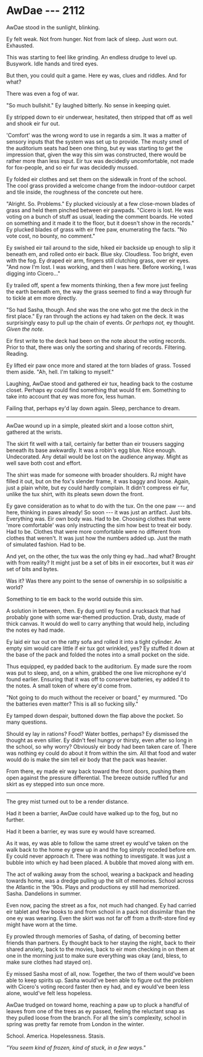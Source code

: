 # AwDae --- 2112

AwDae stood in the sunlight, blinking.

Ey felt weak. Not from hunger. Not from lack of sleep. Just worn out. Exhausted.

This was starting to feel like grinding. An endless drudge to level up. Busywork. Idle hands and tired eyes.

But then, you could quit a game. Here ey was, clues and riddles. And for what?

There was even a fog of war.

"So much bullshit." Ey laughed bitterly. No sense in keeping quiet.

Ey stripped down to eir underwear, hesitated, then stripped that off as well and shook eir fur out.

'Comfort' was the wrong word to use in regards a sim. It was a matter of sensory inputs that the system was set up to provide. The musty smell of the auditorium seats had been one thing, but ey was starting to get the impression that, given the way this sim was constructed, there would be rather more than less input. Eir tux was decidedly uncomfortable, not made for fox-people, and so eir fur was decidedly mussed.

Ey folded eir clothes and set them on the sidewalk in front of the school. The cool grass provided a welcome change from the indoor-outdoor carpet and tile inside, the roughness of the concrete out here.

"Alright. So. Problems." Ey plucked viciously at a few close-mown blades of grass and held them pinched between eir pawpads. "Cicero is lost. He was voting on a bunch of stuff as usual, leading the comment boards. He voted on something and it made it to the floor, but it doesn't show in the records." Ey plucked blades of grass with eir free paw, enumerating the facts. "No vote cost, no bounty, no comment."

Ey swished eir tail around to the side, hiked eir backside up enough to slip it beneath em, and rolled onto eir back. Blue sky. Cloudless. Too bright, even with the fog. Ey draped eir arm, fingers still clutching grass, over eir eyes. "And now I'm lost. I was working, and then I was here. Before working, I was digging into Cicero..."

Ey trailed off, spent a few moments thinking, then a few more just feeling the earth beneath em, the way the grass seemed to find a way through fur to tickle at em more directly.

"So had Sasha, though. And she was the one who got me the deck in the first place." Ey ran through the actions ey had taken on the deck. It was surprisingly easy to pull up the chain of events. *Or perhaps not,* ey thought. *Given the note.*

Eir first write to the deck had been on the note about the voting records. Prior to that, there was only the sorting and sharing of records. Filtering. Reading.

Ey lifted eir paw once more and stared at the torn blades of grass. Tossed them aside. "Ah, hell. I'm talking to myself."

Laughing, AwDae stood and gathered eir tux, heading back to the costume closet. Perhaps ey could find something that would fit em. Something to take into account that ey was more fox, less human.

Failing that, perhaps ey'd lay down again. Sleep, perchance to dream.

-----

AwDae wound up in a simple, pleated skirt and a loose cotton shirt, gathered at the wrists.

The skirt fit well with a tail, certainly far better than eir trousers sagging beneath its base awkwardly. It was a robin's egg blue. Nice enough. Undecorated. Any detail would be lost on the audience anyway. Might as well save both cost and effort.

The shirt was made for someone with broader shoulders. RJ might have filled it out, but on the fox's slender frame, it was baggy and loose. Again, just a plain white, but ey could hardly complain. It didn't compress eir fur, unlike the tux shirt, with its pleats sewn down the front.

Ey gave consideration as to what to do with the tux. On the one paw --- and here, thinking in paws already! So soon --- it was just an artifact. Just bits. Everything was. Eir own body was. Had to be. Choosing clothes that were 'more comfortable' was only instructing the sim how best to treat eir body. Had to be. Clothes that were more comfortable were no different from clothes that weren't. It was just how the numbers added up. Just the math of simulated fashion. Had to be.

And yet, on the other, the tux was the only thing ey had...had what? Brought with from reality? It might just be a set of bits in eir exocortex, but it was *eir* set of bits and bytes.

Was it? Was there any point to the sense of ownership in so solipsisitic a world?

Something to tie em back to the world outside this sim.

A solution in between, then. Ey dug until ey found a rucksack that had probably gone with some war-themed production. Drab, dusty, made of thick canvas. It would do well to carry anything that would help, including the notes ey had made.

Ey laid eir tux out on the ratty sofa and rolled it into a tight cylinder. An empty sim would care little if eir tux got wrinkled, yes? Ey stuffed it down at the base of the pack and folded the notes into a small pocket on the side.

Thus equipped, ey padded back to the auditorium. Ey made sure the room was put to sleep, and, on a whim, grabbed the one live microphone ey'd found earlier. Ensuring that it was off to conserve batteries, ey added it to the notes. A small token of where ey'd come from.

"Not going to do much without the receiver or board," ey murmured. "Do the batteries even matter? This is all so fucking silly."

Ey tamped down despair, buttoned down the flap above the pocket. So many questions.

Should ey lay in rations? Food? Water bottles, perhaps? Ey dismissed the thought as even sillier. Ey didn't feel hungry or thirsty, even after so long in the school, so why worry? Obviously eir body had been taken care of. There was nothing ey could do about it from within the sim. All that food and water would do is make the sim tell eir body that the pack was heavier.

From there, ey made eir way back toward the front doors, pushing them open against the pressure differential. The breeze outside ruffled fur and skirt as ey stepped into sun once more.

-----

The grey mist turned out to be a render distance.

Had it been a barrier, AwDae could have walked up to the fog, but no further.

Had it been a barrier, ey was sure ey would have screamed.

As it was, ey was able to follow the same street ey would've taken on the walk back to the home ey grew up in and the fog simply receded before em. Ey could never approach it. There was nothing to investigate. It was just a bubble into which ey had been placed. A bubble that moved along with em.

The act of walking away from the school, wearing a backpack and heading towards home, was a dredge pulling up the silt of memories. School across the Atlantic in the '90s. Plays and productions ey still had memorized. Sasha. Dandelions in summer.

Even now, pacing the street as a fox, not much had changed. Ey had carried eir tablet and few books to and from school in a pack not dissimilar than the one ey was wearing. Even the skirt was not far off from a thrift-store find ey might have worn at the time.

Ey prowled through memories of Sasha, of dating, of becoming better friends than partners. Ey thought back to her staying the night, back to their shared anxiety, back to the movies, back to eir mom checking in on them at one in the morning just to make sure everything was okay (and, bless, to make sure clothes had stayed on).

Ey missed Sasha most of all, now. Together, the two of them would've been able to keep spirits up. Sasha would've been able to figure out the problem with Cicero's voting record faster then ey had, and ey would've been less alone, would've felt less hopeless.

AwDae trudged on toward home, reaching a paw up to pluck a handful of leaves from one of the trees as ey passed, feeling the reluctant snap as they pulled loose from the branch. For all the sim's complexity, school in spring was pretty far remote from London in the winter.

School. America. Hopelessness. Stasis.

*"You seem kind of frozen, kind of stuck, in a few ways."*
